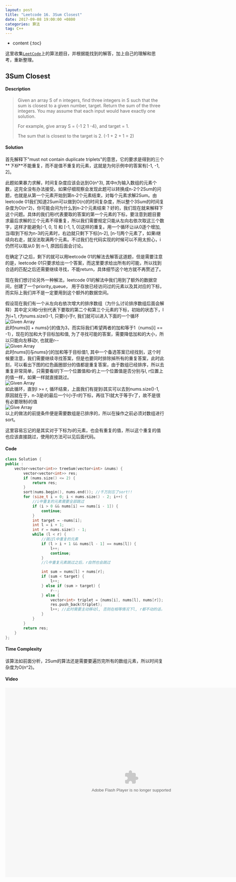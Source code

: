```yaml
---
layout: post
title: "Leetcode 16. 3Sum Closest"
date: 2017-09-08 19:00:00 +0800 
categories: 算法
tag: C++
---
```

* content
{:toc}

这里收集[`LeetCode`](https://leetcode.com)上的算法题目，并根据能找到的解答，加上自己的理解和思考，重新整理。

<!-- more -->

## 3Sum Closest

#### Description

>Given an array S of n integers, find three integers in S such that the sum is closest to a given number, target. Return the sum of the three integers. You may assume that each input would have exactly one solution.
>
>For example, give array S = {-1 2 1 -4}, and target = 1.
>
>The sum that is closest to the target is 2. (-1 + 2 + 1 = 2)

#### Solution

首先解释下"must not contain duplicate triplets"的意思，它的要求是得到的三个**_下标_**不能重复，而不是值不重复的元素，这就是为何示例中的答案有[-1, -1, 2]。

此题如果暴力求解，时间复杂度应该会达到O(n^3), 其中n为输入数组的元素个数，这完全没有办法接受。如果仔细观察会发现此题可以转换成n-2个2Sum的问题，也就是从第一个元素开始到第n-2个元素结束，对每个元素求解2Sum。由leetcode 01我们知道2Sum可以做到O(n)的时间复杂度，所以整个3Sum的时间复杂度为O(n^2)，你可能会问为什么到n-2个元素结束？好的，我们现在就来解释下这个问题。具体的我们用i代表要取的答案的第一个元素的下标，要注意到题目要求最后求解的三个元素不得重复，所以我们需要规定只能从左向右依次取这三个数字，这样才能避免[-1, 0, 1] 和 [-1, 1, 0]这样的重复。用一个循环让i从0逐个增加, 当i取到下标为n-3的元素时，右边就只剩下下标[n-2], [n-1]两个元素了，如果i继续向右走，就没法取满两个元素。不过我们在代码实现的时候可以不用太担心，i仍然可以取从0 到 n-1, 原因后面会讨论。

在确定了i之后，剩下的就可以用leetcode 01的解法去解答这道题，但是需要注意的是，leetcode 01只要求给出一个答案，而这里要求给出所有的可能，所以找到合适的匹配之后还需要继续寻找，不能return，具体细节这个地方就不再赘述了。

现在我们想讨论另外一种解法，leetcode 01的解法中我们用到了额外的数据空间，创建了一个priority_queue<int>， 用于存放已经访问过的元素以及其对应的下标，而实际上我们并不是一定要用到这个额外的数据空间。

假设现在我们有一个从左向右依次增大的排序数组（为什么讨论排序数组后面会解释）其中定义l和r分别代表下要取的第二个和第三个元素的下标，初始的状态下，l为i+1, r为nums.size()-1, 只要l小于r, 我们就可以进入下面的一个循环    
![Given Array](http://ovwkcbdpf.bkt.clouddn.com/image/leetcode15/leetcode15_01.png)  
此时nums[l] + nums[r]的值为3，而实际我们希望两者的加和等于1（nums[i] == -1），现在的加和大于目标加和值, 为了寻找可能的答案，需要降低加和的大小，所以只能向左移动r, 也就是r--  
![Given Array](http://ovwkcbdpf.bkt.clouddn.com/image/leetcode15/leetcode15_02.png)  
此时nums[l]与nums[r]的加和等于目标值1, 其中一个备选答案已经找到，这个时候要注意，我们需要继续寻找答案，但是也要同时排除掉所有的重复答案，此时此刻，可以看出下图的红色画圈部分的值都是重复答案，由于数组已经排序，所以去重复非常简单，只需要看l的下一个位置值和r的上一个位置值是否分别与l, r位置上的值一样，如果一样就直接跳过。  
![Given Array](http://ovwkcbdpf.bkt.clouddn.com/image/leetcode15/leetcode15_03.png)  
如此循环，直到l >= r, 循环结束，上面我们有提到i其实可以去到nums.size()-1, 原因就在于，n-3是i的最后一个l小于r的下标，再往下l就大于等于r了，故不是很有必要限制i的值  
![Give Array](http://ovwkcbdpf.bkt.clouddn.com/image/leetcode15/leetcode15_04.png)  
以上的做法的前提条件便是需要数组是已排序的，所以在操作之前必须对数组进行sort。

这里容易忘记的是其实对于下标为i的元素，也会有重复的值，所以这个重复的值也应该直接跳过，使用的方法可以见后面代码。

#### Code
```cpp
class Solution {
public :
    vector<vector<int>> treeSum(vector<int> &nums) {
        vector<vector<int>> res;
        if (nums.size() <= 2) {
            return res;
        }
        sort(nums.begin(), nums.end()); //千万别忘了sort!!
        for (size_t i = 0; i < nums.size() - 2; i++) {
            //i中重复的元素需要全部跳过
            if (i > 0 && nums[i] == nums[i - 1]) {
                continue;
            }
            int target = -nums[i];
            int l = i + 1;
            int r = nums.size() - 1;
            while (l < r) {
                //跳过l中重复的元素
                if (l > i + 1 && nums[l - 1] == nums[l]) {
                    l++;
                    continue;
                }
                //l中重复元素跳过之后，r自然也会跳过

                int sum = nums[l] + nums[r];
                if (sum < target) {
                    l++;
                } else if (sum > target) {
                    r--;
                } else {
                    vector<int> triplet = {nums[i], nums[l], nums[r]};
                    res.push_back(triplet);
                    l++; //此时需要主动移动l, 否则在相等情况下l, r都不动的话，代码会陷入死循环
                }
            }
        }
        return res;
    }
};
```

#### Time Complexity

该算法如前面分析，2Sum的算法还是需要要遍历完所有的数组元素，所以时间复杂度为O(n^2)。

#### Video

<embed src='http://player.youku.com/player.php/sid/XMjkwMzEwNTAwNA==/v.swf' allowFullScreen='true' quality='high' width='800' height='600' align='middle' allowScriptAccess='always' type='application/x-shockwave-flash' wmode="opaque">